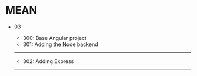 # MEAN

* 03
    * 300: Base Angular project
    * 301: Adding the Node backend

    ******************************
    * 302: Adding Express
    ******************************
